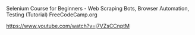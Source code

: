 Selenium Course for Beginners - Web Scraping Bots, Browser Automation, Testing (Tutorial)
FreeCodeCamp.org

https://www.youtube.com/watch?v=j7VZsCCnptM
